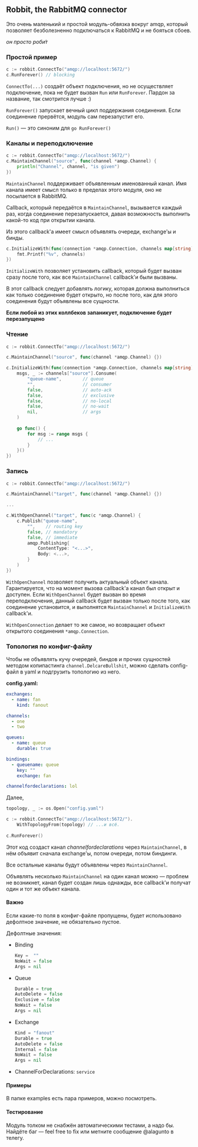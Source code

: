## Robbit, the RabbitMQ connector

Это очень маленький и простой модуль-обвязка вокруг amqp, который позволяет безболезненно подключаться к RabbitMQ и не бояться сбоев.

_он просто роби́т_
### Простой пример
```go
c := robbit.ConnectTo("amqp://localhost:5672/")
c.RunForever() // blocking
```

`ConnectTo(...)` создаёт объект подключения, но не осуществляет подключение, пока не будет вызван `Run` или `RunForever`. Пардон за название, так смотрится лучше :) 
   
`RunForever()` запускает вечный цикл поддержания соединения. Если соединение прервётся, модуль сам перезапустит его.

`Run()` — это синоним для `go RunForever()`

### Каналы и переподключение
```go
c := robbit.ConnectTo("amqp://localhost:5672/")
c.MaintainChannel("source", func(channel *amqp.Channel) {
    println("Channel", channel, "is given")
})
```

`MaintainChannel` поддерживает объявленным именованный канал. Имя канала имеет смысл только в пределах этого модуля, оно не посылается в RabbitMQ.

Callback, который передаётся в `MaintainChannel`, вызывается каждый раз, когда соединение перезапускается, давая возможность выполнить какой-то код при открытии канала.

Из этого callback'а имеет смысл объявлять очереди, exchange'ы и бинды.

```go
c.InitializeWith(func(connection *amqp.Connection, channels map[string]*amqp.Channel) {
    fmt.Printf("%v", channels)
})
```

`InitializeWith` позволяет установить callback, который будет вызван сразу после того, как все `MaintainChannel` callback'и были вызваны.

В этот callback следует добавлять логику, которая должна выполниться как только соединение будет открыто, но после того, как для этого соединения будут объявлены все сущности.

__Если любой из этих коллбеков запаникует, подключение будет перезапущено__ 

### Чтение 

```go
c := robbit.ConnectTo("amqp://localhost:5672/")

c.MaintainChannel("source", func(channel *amqp.Channel) {}) 

c.InitializeWith(func(connection *amqp.Connection, channels map[string]*amqp.Channel) {
    msgs, _ := channels["source"].Consume(
        "queue-name",        // queue
        "",                  // consumer
        false,               // auto-ack
        false,               // exclusive
        false,               // no-local
        false,               // no-wait
        nil,                 // args
    )
    
    go func() {
        for msg := range msgs {
            // ...
        }
    }()
})
```

### Запись

```go
c := robbit.ConnectTo("amqp://localhost:5672/")

c.MaintainChannel("target", func(channel *amqp.Channel) {}) 

...

c.WithOpenChannel("target", func(c *amqp.Channel) {
    c.Publish("queue-name",
        "",    // routing key
        false, // mandatory
        false, // immediate
        amqp.Publishing{
            ContentType: "<...>", 
            Body: <...>,
        }
    )
})
```

`WithOpenChannel` позволяет получить актуальный объект канала. Гарантируется, что на момент вызова callback'а канал был открыт и доступен.
Если `WithOpenChannel` будет вызван во время переподключения, данный callback будет вызван только после того, как соединение установится, и выполнятся `MaintainChannel` и `InitializeWith` callback'и.

`WithOpenConnection` делает то же самое, но возвращает объект открытого соединения `*amqp.Connection`.

### Топология по конфиг-файлу

Чтобы не объявлять кучу очередей, биндов и прочих сущностей методом копипастинга `channel.DelcareBullshit`, можно сделать config-файл в yaml и подгрузить топологию из него.

__config.yaml:__
```yaml
exchanges:
  - name: fan
    kind: fanout

channels:
  - one
  - two

queues:
  - name: queue
    durable: true

bindings:
  - queuename: queue
    key: ""
    exchange: fan

channelfordeclarations: lol
```

Далее,

```go
topology, _ := os.Open("config.yaml")

c := robbit.ConnectTo("amqp://localhost:5672/").
    WithTopologyFrom(topology) // ...и всё.
    		
c.RunForever()    		
```

Этот код создаст канал _channelfordeclarations_ через `MaintainChannel`, в нём объявит сначала exchange'ы, потом очереди, потом биндинги.

Все остальные каналы будут объявлены через `MaintainChannel`.

Объявлять несколько `MaintainChannel` на один канал можно — проблем не возникнет, канал будет создан лишь однажды, все callback'и получат один и тот же объект канала.

#### Важно

Если какие-то поля в конфиг-файле пропущены, будет использовано дефолтное значение, не обязательно пустое.

Дефолтные значения:

- Binding
    ```go
    Key =  ""
    NoWait = false
    Args = nil
    ```
- Queue
    ```go
    Durable = true
    AutoDelete = false
    Exclusive = false
    NoWait = false
    Args = nil
    ```
- Exchange
    ```go
    Kind = "fanout"
    Durable = true
    AutoDelete = false
    Internal = false
    NoWait = false
    Args = nil
    ```
-  ChannelForDeclarations: `service`

#### Примеры

В папке examples есть пара примеров, можно посмотреть.

#### Тестирование

Модуль толком не  снабжён автоматическими тестами, а надо бы. Найдёте баг — feel free to fix или метните сообщение @alagunto в телегу.
